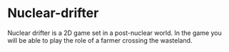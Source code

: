 # Nuclear-drifter
Nuclear drifter is a 2D game set in a post-nuclear world. In the game you will be able to play the role of a farmer crossing the wasteland.
